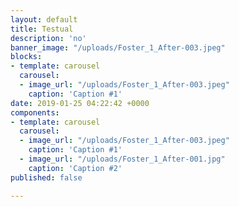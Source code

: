 ```yaml
---
layout: default
title: Testual
description: 'no'
banner_image: "/uploads/Foster_1_After-003.jpeg"
blocks:
- template: carousel
  carousel:
  - image_url: "/uploads/Foster_1_After-003.jpeg"
    caption: 'Caption #1'
date: 2019-01-25 04:22:42 +0000
components:
- template: carousel
  carousel:
  - image_url: "/uploads/Foster_1_After-003.jpeg"
    caption: 'Caption #1'
  - image_url: "/uploads/Foster_1_After-001.jpg"
    caption: 'Caption #2'
published: false

---
```


